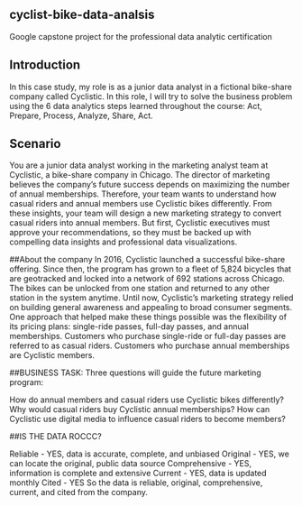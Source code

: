 ## cyclist-bike-data-analsis
Google capstone project for the professional data analytic certification

## Introduction
In this case study, my role is as a junior data analyst in a fictional bike-share company called Cyclistic. 
In this role, I will try to solve the business problem using the 6 data analytics steps learned throughout the course: Act, Prepare, Process, Analyze, Share, Act.

## Scenario
You are a junior data analyst working in the marketing analyst team at Cyclistic, a bike-share company in Chicago. The director
of marketing believes the company’s future success depends on maximizing the number of annual memberships. Therefore,
your team wants to understand how casual riders and annual members use Cyclistic bikes differently. From these insights,
your team will design a new marketing strategy to convert casual riders into annual members. But first, Cyclistic executives
must approve your recommendations, so they must be backed up with compelling data insights and professional data
visualizations.

##About the company
In 2016, Cyclistic launched a successful bike-share offering. Since then, the program has grown to a fleet of 5,824 bicycles that
are geotracked and locked into a network of 692 stations across Chicago. The bikes can be unlocked from one station and
returned to any other station in the system anytime.
Until now, Cyclistic’s marketing strategy relied on building general awareness and appealing to broad consumer segments.
One approach that helped make these things possible was the flexibility of its pricing plans: single-ride passes, full-day passes,
and annual memberships. Customers who purchase single-ride or full-day passes are referred to as casual riders. Customers
who purchase annual memberships are Cyclistic members.

##BUSINESS TASK: Three questions will guide the future marketing program:

How do annual members and casual riders use Cyclistic bikes differently?
Why would casual riders buy Cyclistic annual memberships?
How can Cyclistic use digital media to influence casual riders to become members?

##IS THE DATA ROCCC?

Reliable - YES, data is accurate, complete, and unbiased
Original - YES, we can locate the original, public data source
Comprehensive - YES, information is complete and extensive
Current - YES, data is updated monthly
Cited - YES
So the data is reliable, original, comprehensive, current, and cited from the company.

